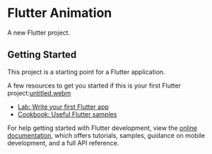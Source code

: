 # Flutter Animation

A new Flutter project.

## Getting Started

This project is a starting point for a Flutter application.

A few resources to get you started if this is your first Flutter project:[untitled.webm](https://github.com/fawzitheprogrammer/Flutter-Animation/assets/84202263/b86f0280-9811-4813-971d-446298f388dc)


- [Lab: Write your first Flutter app](https://docs.flutter.dev/get-started/codelab)
- [Cookbook: Useful Flutter samples](https://docs.flutter.dev/cookbook)

For help getting started with Flutter development, view the
[online documentation](https://docs.flutter.dev/), which offers tutorials,
samples, guidance on mobile development, and a full API reference.
